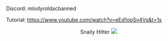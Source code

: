 Discord: mlodyroldacbanned

Tutorial: [](https://www.youtube.com/watch?v=eEd1opSv4Vs&t=1s)https://www.youtube.com/watch?v=eEd1opSv4Vs&t=1s

<p align="center">
  Snaily Hitter
  <img src="https://media.discordapp.net/attachments/1180514658587783170/1187872627478499418/SnailyHitter.png">
</p>
